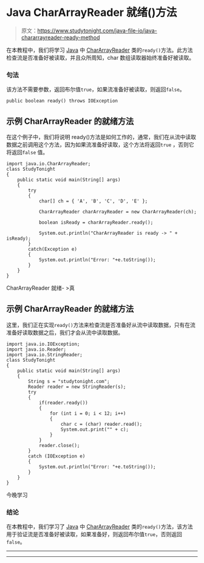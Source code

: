 # Java CharArrayReader 就绪()方法

> 原文：<https://www.studytonight.com/java-file-io/java-chararrayreader-ready-method>

在本教程中，我们将学习 [Java](https://www.studytonight.com/java/) 中 [CharArrayReader](https://www.studytonight.com/java-file-io/java-chararrayreader-class) 类的`ready()`方法。此方法检查流是否准备好被读取，并且众所周知，char 数组读取器始终准备好被读取。

### 句法

该方法不需要参数，返回布尔值`true`，如果流准备好被读取，则返回`false`。

```
public boolean ready() throws IOException 
```

## 示例 CharArrayReader 的就绪方法

在这个例子中，我们将说明 ready()方法是如何工作的，通常，我们在从流中读取数据之前调用这个方法，因为如果流准备好读取，这个方法将返回`true` ，否则它将返回`false` 值。

```
import java.io.CharArrayReader;
class StudyTonight
{
	public static void main(String[] args)  
	{ 
		try 
		{
			char[] ch = { 'A', 'B', 'C', 'D', 'E' };

			CharArrayReader charArrayReader = new CharArrayReader(ch);

			boolean isReady = charArrayReader.ready();

			System.out.println("CharArrayReader is ready -> " + isReady);
		}
		catch(Exception e)
		{
			System.out.println("Error: "+e.toString());
		}
	} 
} 
```

CharArrayReader 就绪- >真

## 示例 CharArrayReader 的就绪方法

这里，我们正在实现`ready()`方法来检查流是否准备好从流中读取数据，只有在流准备好读取数据之后，我们才会从流中读取数据。

```
import java.io.IOException;
import java.io.Reader;
import java.io.StringReader;
class StudyTonight
{
	public static void main(String[] args)  
	{ 
		String s = "studytonight.com";  
		Reader reader = new StringReader(s);  
		try 
		{  
			if(reader.ready())
			{
				for (int i = 0; i < 12; i++)
				{  
					char c = (char) reader.read();  
					System.out.print("" + c);  
				}  
			}
			reader.close();  
		} 
		catch (IOException e) 
		{  
			System.out.println("Error: "+e.toString());  
		}  
	} 
}
```

今晚学习

### 结论

在本教程中，我们学习了 [Java](https://www.studytonight.com/java/) 中 [CharArrayReader](https://www.studytonight.com/java-file-io/java-chararrayreader-class) 类的`ready()`方法，该方法用于验证流是否准备好被读取，如果准备好，则返回布尔值`true`，否则返回`false`。

* * *

* * *